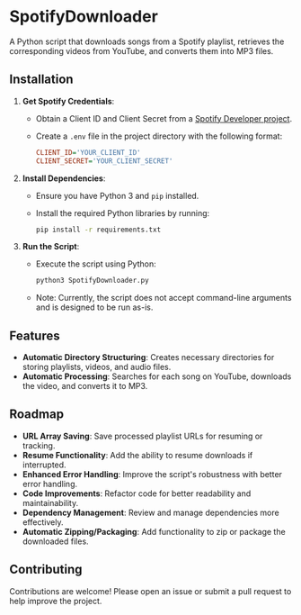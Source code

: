 # SpotifyDownloader

A Python script that downloads songs from a Spotify playlist, retrieves the corresponding videos from YouTube, and converts them into MP3 files.

## Installation

1. **Get Spotify Credentials**:

    - Obtain a Client ID and Client Secret from a [Spotify Developer project](https://developer.spotify.com/dashboard).
    - Create a `.env` file in the project directory with the following format:

        ```ini
        CLIENT_ID='YOUR_CLIENT_ID'
        CLIENT_SECRET='YOUR_CLIENT_SECRET'
        ```

2. **Install Dependencies**:

    - Ensure you have Python 3 and `pip` installed.
    - Install the required Python libraries by running:

        ```bash
        pip install -r requirements.txt
        ```

3. **Run the Script**:

    - Execute the script using Python:

        ```bash
        python3 SpotifyDownloader.py
        ```

    - Note: Currently, the script does not accept command-line arguments and is designed to be run as-is.

## Features

-   **Automatic Directory Structuring**: Creates necessary directories for storing playlists, videos, and audio files.
-   **Automatic Processing**: Searches for each song on YouTube, downloads the video, and converts it to MP3.

## Roadmap

-   **URL Array Saving**: Save processed playlist URLs for resuming or tracking.
-   **Resume Functionality**: Add the ability to resume downloads if interrupted.
-   **Enhanced Error Handling**: Improve the script's robustness with better error handling.
-   **Code Improvements**: Refactor code for better readability and maintainability.
-   **Dependency Management**: Review and manage dependencies more effectively.
-   **Automatic Zipping/Packaging**: Add functionality to zip or package the downloaded files.

## Contributing

Contributions are welcome! Please open an issue or submit a pull request to help improve the project.
